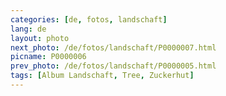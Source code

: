 ```yaml
---
categories: [de, fotos, landschaft]
lang: de
layout: photo
next_photo: /de/fotos/landschaft/P0000007.html
picname: P0000006
prev_photo: /de/fotos/landschaft/P0000005.html
tags: [Album Landschaft, Tree, Zuckerhut]
---
```

